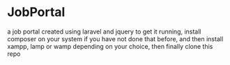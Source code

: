 # JobPortal
a job portal created using laravel and jquery 
to get it running, install composer on your system if you have not done that before,
and then install xampp, lamp or wamp depending on your choice, then finally 
clone this repo 
